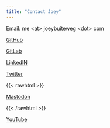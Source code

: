 ```yaml
---
title: "Contact Joey"
---
```


Email: me \<at\> joeybuiteweg \<dot\> com

[GitHub](https://github.com/joebb97)

[GitLab](https://gitlab.eecs.umich.edu/joebb)

[LinkedIN](https://www.linkedin.com/in/joebb/)

[Twitter](https://twitter.com/joeybuiteweg)

{{< rawhtml >}}<p> <a rel="me" href="https://fosstodon.org/@joebb">Mastodon</a></p> {{< /rawhtml >}}

[YouTube](https://www.youtube.com/channel/UCJElZ13kjyFJYqNM8kVP-jg)
